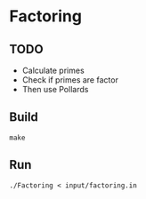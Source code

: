 # Factoring

## TODO

* Calculate primes
* Check if primes are factor
* Then use Pollards

## Build

`make`

## Run

`./Factoring < input/factoring.in`